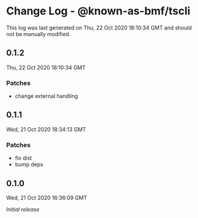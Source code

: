 # Change Log - @known-as-bmf/tscli

This log was last generated on Thu, 22 Oct 2020 18:10:34 GMT and should not be manually modified.

## 0.1.2
Thu, 22 Oct 2020 18:10:34 GMT

### Patches

- change external handling

## 0.1.1
Wed, 21 Oct 2020 18:34:13 GMT

### Patches

- fix dist
- bump deps

## 0.1.0
Wed, 21 Oct 2020 16:36:09 GMT

_Initial release_

